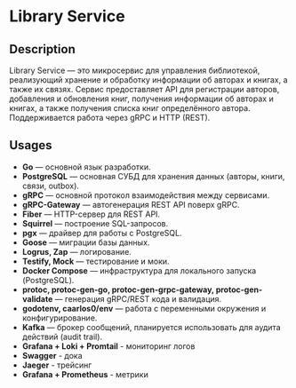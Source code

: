 # Library Service

## Description

Library Service — это микросервис для управления библиотекой, реализующий хранение и обработку информации об авторах и книгах, а также их связях. Сервис предоставляет API для регистрации авторов, добавления и обновления книг, получения информации об авторах и книгах, а также получения списка книг определённого автора. Поддерживается работа через gRPC и HTTP (REST).

## Usages

- **Go** — основной язык разработки.
- **PostgreSQL** — основная СУБД для хранения данных (авторы, книги, связи, outbox).
- **gRPC** — основной протокол взаимодействия между сервисами.
- **gRPC-Gateway** — автогенерация REST API поверх gRPC.
- **Fiber** — HTTP-сервер для REST API.
- **Squirrel** — построение SQL-запросов.
- **pgx** — драйвер для работы с PostgreSQL.
- **Goose** — миграции базы данных.
- **Logrus, Zap** — логирование.
- **Testify, Mock** — тестирование и моки.
- **Docker Compose** — инфраструктура для локального запуска (PostgreSQL).
- **protoc, protoc-gen-go, protoc-gen-grpc-gateway, protoc-gen-validate** — генерация gRPC/REST кода и валидация.
- **godotenv, caarlos0/env** — работа с переменными окружения и конфигурирование.
- **Kafka** — брокер сообщений, планируется использовать для аудита действий (audit trail).
- **Grafana + Loki + Promtail** - мониторинг логов
- **Swagger** - дока
- **Jaeger** - трейсинг
- **Grafana + Prometheus** - метрики
